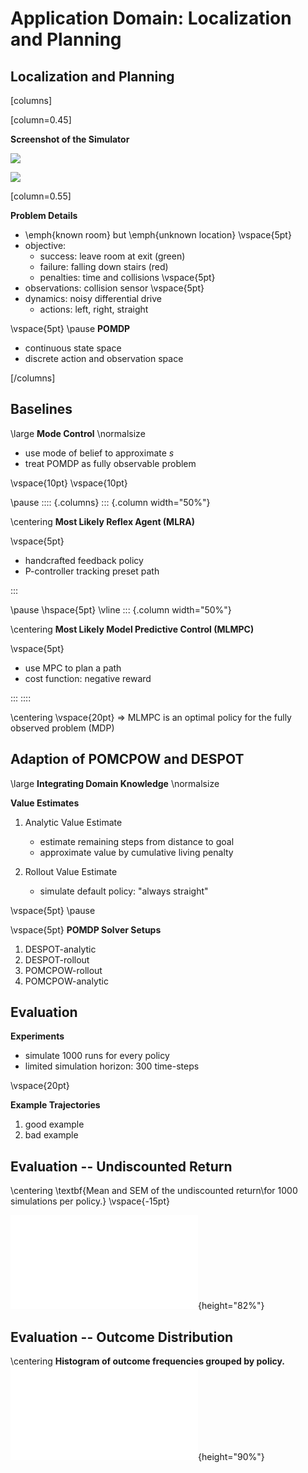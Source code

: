 # Application Domain: Localization and Planning

## Localization and Planning

[columns]

[column=0.45]

**Screenshot of the Simulator**

![](./media/localization-and-planning/examples/mlmpc/mlmpc_stuck_frames/out00000.jpg)

![](./media/localization-and-planning/examples/mlmpc/mlmpc_stuck_frames/out00010.jpg)

[column=0.55]

**Problem Details**

- \emph{known room} but \emph{unknown location}
\vspace{5pt}
- objective:
    - success: leave room at exit (green)
    - failure: falling down stairs (red)
    - penalties: time and collisions
\vspace{5pt}
- observations: collision sensor
\vspace{5pt}
- dynamics: noisy differential drive
    - actions: left, right, straight

\vspace{5pt}
\pause
**POMDP**

- continuous state space
- discrete action and observation space

[/columns]


## Baselines

\large
**Mode Control**
\normalsize

- use mode of belief to approximate $s$
- treat POMDP as fully observable problem

\vspace{10pt}
\vspace{10pt}

\pause
:::: {.columns}
::: {.column width="50%"}

\centering
**Most Likely Reflex Agent (MLRA)**

\vspace{5pt}
- handcrafted feedback policy
- P-controller tracking preset path


:::

\pause
\hspace{5pt}
\vline
::: {.column width="50%"}

\centering
**Most Likely Model Predictive Control (MLMPC)**

\vspace{5pt}
- use MPC to plan a path
- cost function: negative reward

:::
::::

\centering
\vspace{20pt}
$\Rightarrow$ MLMPC is an optimal policy for the fully observed problem (MDP)

## Adaption of POMCPOW and DESPOT

\large
**Integrating Domain Knowledge**
\normalsize

**Value Estimates**

1. Analytic Value Estimate
    - estimate remaining steps from distance to goal
    - approximate value by cumulative living penalty

2. Rollout Value Estimate
    - simulate default policy: "always straight"

\vspace{5pt}
\pause

\vspace{5pt}
**POMDP Solver Setups**


1. DESPOT-analytic
2. DESPOT-rollout
3. POMCPOW-rollout
4. POMCPOW-analytic

## Evaluation

**Experiments**

- simulate 1000 runs for every policy
- limited simulation horizon: 300 time-steps

\vspace{20pt}

**Example Trajectories**

1. good example
2. bad example

## Evaluation -- Undiscounted Return

\centering
\textbf{Mean and SEM of the undiscounted return\\for 1000 simulations per policy.}
\vspace{-15pt}

![](media/localization-and-planning/plots/lp_value_sem_eval_plot-undiscounted_reward.pdf){height="82%"}

## Evaluation -- Outcome Distribution

\centering
**Histogram of outcome frequencies grouped by policy.**
![](media/localization-and-planning/plots/lp_outcome_eval_plot.pdf){height="90%"}


